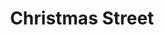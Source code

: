 ---
title: "Christmas Street"
type: "thumb"
weight: -1
draft: false
url_sml: "/images/illustration/christmas_street"
url_lge: "/images/illustration/christmas_street_lrg"
alt: "A snowy street scene at Christmas"
---